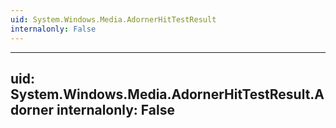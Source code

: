 ```yaml
---
uid: System.Windows.Media.AdornerHitTestResult
internalonly: False
---
```


---
uid: System.Windows.Media.AdornerHitTestResult.Adorner
internalonly: False
---
